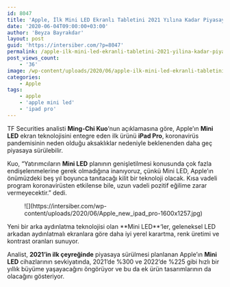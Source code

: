 ```yaml
---
id: 8047
title: 'Apple, İlk Mini LED Ekranlı Tabletini 2021 Yılına Kadar Piyasaya Sürmeyebilir'
date: '2020-06-04T09:00:00+03:00'
author: 'Beyza Bayrakdar'
layout: post
guid: 'https://intersiber.com/?p=8047'
permalink: /apple-ilk-mini-led-ekranli-tabletini-2021-yilina-kadar-piyasaya-surmeyebilir/
post_views_count:
    - '36'
image: /wp-content/uploads/2020/06/apple-ilk-mini-led-ekranli-tabletini-2021-yilina-kadar-piyasaya-surmeyebilir-scaled.jpg
categories:
    - Apple
tags:
    - apple
    - 'apple mini led'
    - 'ipad pro'
---
```


TF Securities analisti **Ming-Chi Kuo**‘nun açıklamasına göre, Apple’ın **Mini LED** ekran teknolojisini entegre eden ilk ürünü **iPad Pro**, koronavirüs pandemisinin neden olduğu aksaklıklar nedeniyle beklenenden daha geç piyasaya sürülebilir.

Kuo, “Yatırımcıların **Mini LED** planının genişletilmesi konusunda çok fazla endişelenmelerine gerek olmadığına inanıyoruz, çünkü Mini LED, Apple’ın önümüzdeki beş yıl boyunca tanıtacağı kilit bir teknoloji olacak. Kısa vadeli program koronavirüsten etkilense bile, uzun vadeli pozitif eğilime zarar vermeyecektir.” dedi.

<figure class="wp-block-image size-large">![](https://intersiber.com/wp-content/uploads/2020/06/Apple_new_ipad_pro-1600x1257.jpg)</figure>Yeni bir arka aydınlatma teknolojisi olan **Mini LED**‘ler, geleneksel LED arkadan aydınlatmalı ekranlara göre daha iyi yerel karartma, renk üretimi ve kontrast oranları sunuyor.

Analist, **2021’in ilk çeyreğinde** piyasaya sürülmesi planlanan Apple’ın **Mini LED** cihazlarının sevkiyatında, 2021’de %300 ve 2022’de %225 gibi hızlı bir yıllık büyüme yaşayacağını öngörüyor ve bu da ek ürün tasarımlarının da olacağını gösteriyor.